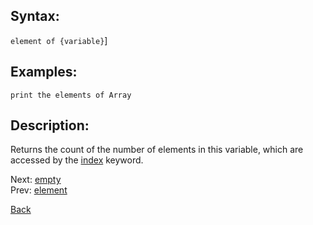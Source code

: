 ## Syntax:
`element of {variable}`]

## Examples:
`print the elements of Array`

## Description:
Returns the count of the number of elements in this variable, which are accessed by the [index](../keywords/index.md) keyword.

Next: [empty](empty.md)  
Prev: [element](element.md)

[Back](../../README.md)
